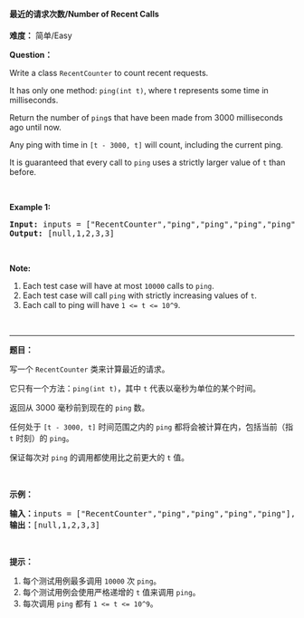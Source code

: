 #### 最近的请求次数/Number of Recent Calls
**难度：** 简单/Easy

**Question：** 

<p>Write a class <code>RecentCounter</code> to count recent requests.</p>

<p>It has only one method:&nbsp;<code>ping(int t)</code>, where t represents some time in milliseconds.</p>

<p>Return the number of <code>ping</code>s that have been made from 3000 milliseconds ago until now.</p>

<p>Any ping with time in <code>[t - 3000, t]</code> will count, including the current ping.</p>

<p>It is guaranteed that every call to <code>ping</code> uses a strictly larger value of&nbsp;<code>t</code> than before.</p>

<p>&nbsp;</p>

<p><strong>Example 1:</strong></p>

<pre>
<strong>Input: </strong>inputs = <span id="example-input-1-1">[&quot;RecentCounter&quot;,&quot;ping&quot;,&quot;ping&quot;,&quot;ping&quot;,&quot;ping&quot;]</span>, inputs = <span id="example-input-1-2">[[],[1],[100],[3001],[3002]]</span>
<strong>Output: </strong><span id="example-output-1">[null,1,2,3,3]</span></pre>

<p>&nbsp;</p>

<p><strong>Note:</strong></p>

<ol>
	<li>Each test case will have at most <code>10000</code> calls to <code>ping</code>.</li>
	<li>Each test case will call&nbsp;<code>ping</code> with strictly increasing values of <code>t</code>.</li>
	<li>Each call to ping will have <code>1 &lt;= t &lt;= 10^9</code>.</li>
</ol>

<div>
<p>&nbsp;</p>
</div>

------

**题目：** 
<p>写一个&nbsp;<code>RecentCounter</code>&nbsp;类来计算最近的请求。</p>

<p>它只有一个方法：<code>ping(int t)</code>，其中&nbsp;<code>t</code>&nbsp;代表以毫秒为单位的某个时间。</p>

<p>返回从 3000 毫秒前到现在的&nbsp;<code>ping</code>&nbsp;数。</p>

<p>任何处于&nbsp;<code>[t - 3000, t]</code>&nbsp;时间范围之内的 <code>ping</code>&nbsp;都将会被计算在内，包括当前（指 <code>t</code>&nbsp;时刻）的 <code>ping</code>。</p>

<p>保证每次对 <code>ping</code> 的调用都使用比之前更大的 <code>t</code> 值。</p>

<p>&nbsp;</p>

<p><strong>示例：</strong></p>

<pre><strong>输入：</strong>inputs = [&quot;RecentCounter&quot;,&quot;ping&quot;,&quot;ping&quot;,&quot;ping&quot;,&quot;ping&quot;], inputs = [[],[1],[100],[3001],[3002]]
<strong>输出：</strong>[null,1,2,3,3]</pre>

<p>&nbsp;</p>

<p><strong>提示：</strong></p>

<ol>
	<li>每个测试用例最多调用&nbsp;<code>10000</code>&nbsp;次&nbsp;<code>ping</code>。</li>
	<li>每个测试用例会使用严格递增的 <code>t</code> 值来调用&nbsp;<code>ping</code>。</li>
	<li>每次调用 <code>ping</code>&nbsp;都有&nbsp;<code>1 &lt;= t &lt;= 10^9</code>。</li>
</ol>

<p>&nbsp;</p>

